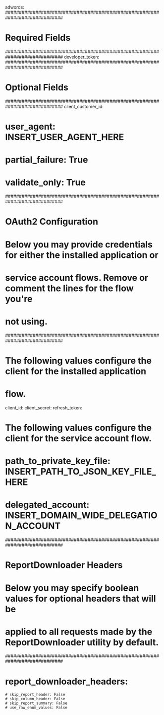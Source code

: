 adwords:
  #############################################################################
  # Required Fields                                                           #
  #############################################################################
  developer_token:
  #############################################################################
  # Optional Fields                                                           #
  #############################################################################
  client_customer_id:
  # user_agent: INSERT_USER_AGENT_HERE
  # partial_failure: True
  # validate_only: True
  #############################################################################
  # OAuth2 Configuration                                                      #
  # Below you may provide credentials for either the installed application or #
  # service account flows. Remove or comment the lines for the flow you're    #
  # not using.                                                                #
  #############################################################################
  # The following values configure the client for the installed application
  # flow.
  client_id:
  client_secret:
  refresh_token:
  # The following values configure the client for the service account flow.
  # path_to_private_key_file: INSERT_PATH_TO_JSON_KEY_FILE_HERE
  # delegated_account: INSERT_DOMAIN_WIDE_DELEGATION_ACCOUNT
  #############################################################################
  # ReportDownloader Headers                                                  #
  # Below you may specify boolean values for optional headers that will be    #
  # applied to all requests made by the ReportDownloader utility by default.  #
  #############################################################################
  # report_downloader_headers:
    # skip_report_header: False
    # skip_column_header: False
    # skip_report_summary: False
    # use_raw_enum_values: False